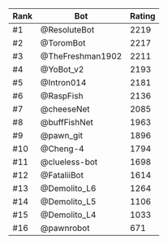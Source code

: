 Rank|Bot|Rating
---|---|---
#1|@ResoluteBot|2219
#2|@ToromBot|2217
#3|@TheFreshman1902|2211
#4|@YoBot_v2|2193
#5|@Intron014|2181
#6|@RaspFish|2136
#7|@cheeseNet|2085
#8|@buffFishNet|1963
#9|@pawn_git|1896
#10|@Cheng-4|1794
#11|@clueless-bot|1698
#12|@FataliiBot|1614
#13|@Demolito_L6|1264
#14|@Demolito_L5|1106
#15|@Demolito_L4|1033
#16|@pawnrobot|671
